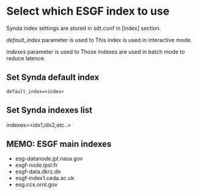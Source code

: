 # Select which ESGF index to use

Synda index settings are stored in sdt.conf in [index] section.

*default_index* parameter is used to
This index is used in interactive mode.

*indexes* parameter is used to
Those indexes are used in batch mode to reduce latence.

## Set Synda default index

`default_index=<index>`

## Set Synda indexes list

indexes=<idx1,idx2,etc..>

## MEMO: ESGF main indexes

* esg-datanode.jpl.nasa.gov
* esgf-node.ipsl.fr
* esgf-data.dkrz.de
* esgf-index1.ceda.ac.uk
* esg.ccs.ornl.gov

